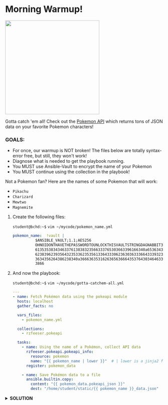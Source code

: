 # Morning Warmup!

<img src="https://i.pinimg.com/736x/4a/4c/df/4a4cdffb8d189b1284636ae4c9e7ae7b.jpg" width="300"/>


Gotta catch 'em all! Check out the [Pokemon API](https://pokeapi.co/) which returns tons of JSON data on your favorite Pokemon characters!

### GOALS:

- For once, our warmup is NOT broken! The files below are totally syntax-error free, but still, they won't work!
- Diagnose what is needed to get the playbook running.
- You MUST use Ansible-Vault to encrypt the name of your Pokemon
- You MUST continue using the collection in the playbook! 

Not a Pokemon fan? Here are the names of some Pokemon that will work:
- `Pikachu`
- `Charizard`
- `Mewtwo`
- `Magnemite`

1. Create the following files:

    `student@bchd:~$` `vim ~/mycode/pokemon_name.yml`

    ```yaml
    pokemon_name:  !vault |
              $ANSIBLE_VAULT;1.1;AES256
              OHNOIDONTHAVETHEPASSWORDTOUNLOCKTHISVAULTSTRINGDAGNABBIT366236633138393234346537
              6135353834346337613838323566333765303663396166340a653634393364353732393338363066
              62383962393564323533623535613364333062363036333664333932313863356338666563653564
              3634356264386238340a366636353162636563666435376430346463373532376236376335323633
              3866
    ```

0. And now the playbook:

    `student@bchd:~$` `vim ~/mycode/gotta-catchem-all.yml`
    
    ```yaml
    ---
    - name: Fetch Pokémon data using the pokeapi module
      hosts: localhost
      gather_facts: no
    
      vars_files:
        - pokemon_name.yml
    
      collections:
        - rzfeeser.pokeapi
    
      tasks:
        - name: Using the name of a Pokémon, collect API data
          rzfeeser.pokeapi.pokeapi_info:
            resource: pokemon
            name: "{{ pokemon_name | lower }}"  # | lower is a jinja2 filter; it will force our variable to lowercase
          register: pokemon_data
    
        - name: Save Pokémon data to a file
          ansible.builtin.copy:
            content: "{{ pokemon_data.pokeapi_json }}"
            dest: "/home/student/static/{{ pokemon_name }}_data.json"
    ```

<details>
<summary><b>SOLUTION</b></summary>

We need to install the collection used in this playbook!

`ansible-galaxy collection install rzfeeser.pokeapi`

We need to fix the file contained our Vault-encrypted Pokemon name.

`ansible-vault encrypt_string 'pikachu' --name 'pokemon_name' > ~/mycode/pokemon_name.yml`

Last but not least, when running the playbook you need to add the `--ask-vault-pass` option, otherwise you can't access your Vault secret.

`ansible-playbook gotta-catchem-all.yml --ask-vault-pass`

</details>
